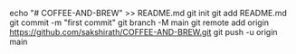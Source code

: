 echo "# COFFEE-AND-BREW" >> README.md
git init
git add README.md
git commit -m "first commit"
git branch -M main
git remote add origin https://github.com/sakshirath/COFFEE-AND-BREW.git
git push -u origin main
